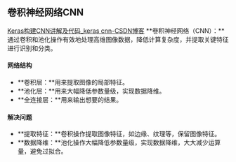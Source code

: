 
## 卷积神经网络CNN
[Keras构建CNN讲解及代码_keras cnn-CSDN博客](https://blog.csdn.net/qq_28023365/article/details/86212075)
**卷积神经网络（CNN）：**通过卷积和池化操作有效地处理高维图像数据，降低计算复杂度，并提取关键特征进行识别和分类。

#### 网络结构

-   **卷积层：**用来提取图像的局部特征。
-   **池化层：**用来大幅降低参数量级，实现数据降维。
-   **全连接层：**用来输出想要的结果。
#### 解决问题

-   **提取特征：**卷积操作提取图像特征，如边缘、纹理等，保留图像特征。
-   **数据降维：**池化操作大幅降低参数量级，实现数据降维，大大减少运算量，避免过拟合。



<!--stackedit_data:
eyJoaXN0b3J5IjpbLTEyMDMzNzI2NTEsNDk3ODE4ODEwXX0=
-->